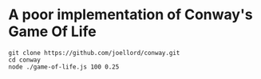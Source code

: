 A poor implementation of Conway's Game Of Life
===

```
git clone https://github.com/joellord/conway.git
cd conway
node ./game-of-life.js 100 0.25
```
